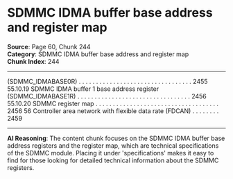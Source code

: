 # SDMMC IDMA buffer base address and register map

**Source**: Page 60, Chunk 244  
**Category**: SDMMC IDMA buffer base address and register map  
**Chunk Index**: 244

---

(SDMMC_IDMABASE0R) . . . . . . . . . . . . . . . . . . . . . . . . . . . . . . . . . 2455
55.10.19 SDMMC IDMA buffer 1 base address register
(SDMMC_IDMABASE1R) . . . . . . . . . . . . . . . . . . . . . . . . . . . . . . . . . 2456
55.10.20 SDMMC register map . . . . . . . . . . . . . . . . . . . . . . . . . . . . . . . . . . . . 2456
56 Controller area network with flexible data rate (FDCAN) . . . . . . . . 2459

---

**AI Reasoning**: The content chunk focuses on the SDMMC IDMA buffer base address registers and the register map, which are technical specifications of the SDMMC module. Placing it under 'specifications' makes it easy to find for those looking for detailed technical information about the SDMMC registers.
